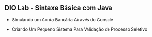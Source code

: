 ## DIO Lab - Sintaxe Básica com Java

* Simulando um Conta Bancária Através do Console

* Criando Um Pequeno Sistema Para Validação de Processo Seletivo